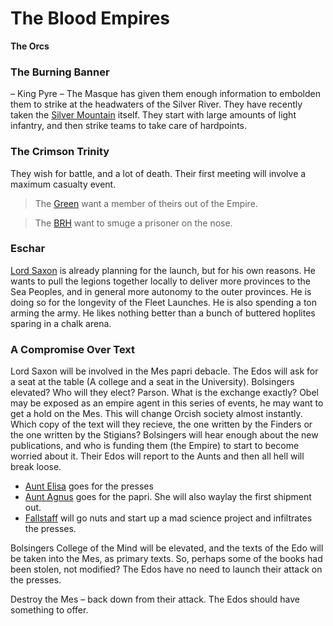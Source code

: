 # The Blood Empires

 **The Orcs**

### The Burning Banner
 – King Pyre – The Masque has given them enough information to embolden them to strike at the headwaters of the Silver River. They have recently taken the [Silver Mountain](/l/the_silver_mountain) itself. They start with large amounts of light infantry, and then strike teams to take care of hardpoints.

### The Crimson Trinity

They wish for battle, and a lot of death. Their first meeting will involve a maximum casualty event. 

> The [Green](/f/green) want a member of theirs out of the Empire.

> The [BRH](/f/the_beef_rake_hats) want to smuge a prisoner on the nose.

### Eschar

[Lord Saxon](/p/lord_saxon) is already planning for the launch, but for his own reasons. He wants to pull the legions together locally to deliver more provinces to the Sea Peoples, and in general more autonomy to the outer provinces. He is doing so for the longevity of the Fleet Launches. He is also spending a ton arming the army. He likes nothing better than a bunch of buttered hoplites sparing in a chalk arena.


### A Compromise Over Text
  
Lord Saxon will be involved in the Mes papri debacle. The Edos will ask for a seat at the table (A college and a seat in the University). Bolsingers elevated? Who will they elect? Parson. What is the exchange exactly? Obel may be exposed as an empire agent in this series of events, he may want to get a hold on the Mes. This will change Orcish society almost instantly. Which copy of the text will they recieve, the one written by the Finders or the one written by the Stigians? Bolsingers will hear enough about the new publications, and who is funding them (the Empire) to start to become worried about it. Their Edos will report to the Aunts and then all hell will break loose. 
 * [Aunt Elisa](/p/aunt_elsela) goes for the presses
 * [Aunt Agnus](/p/aunt_agnus) goes for the papri. She will also waylay the first shipment out.
 * [Fallstaff](/p/fallstaff) will go nuts and start up a mad science project and infiltrates the presses. 

Bolsingers College of the Mind will be elevated, and the texts of the Edo will be taken into the Mes, as primary texts. So, perhaps some of the books had been stolen, not modified? The Edos have no need to launch their attack on the presses.

Destroy the Mes – back down from their attack. The Edos should have something to offer.